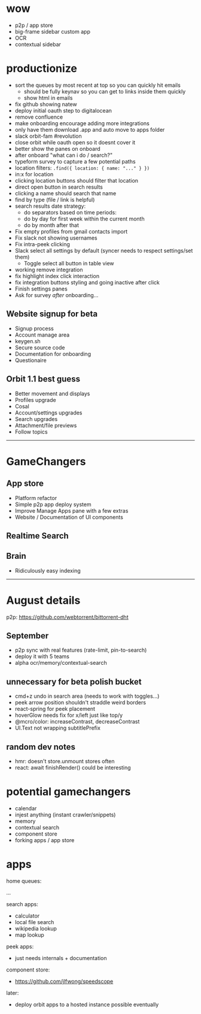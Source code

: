 # wow

- p2p / app store
- big-frame sidebar custom app
- OCR
- contextual sidebar

# productionize

- sort the queues by most recent at top so you can quickly hit emails
  - should be fully keynav so you can get to links inside them quickly
  - show html in emails
- fix github showing natew
- deploy initial oauth step to digitalocean
- remove confluence
- make onboarding encourage adding more integrations
- only have them download .app and auto move to apps folder
- slack orbit-fam #revolution
- close orbit while oauth open so it doesnt cover it
- better show the panes on onboard
- after onboard "what can i do / search?"
- typeform survey to capture a few potential paths
- location filters: `.find({ location: { name: "..." } })`
- in:x for location
- clicking location buttons should filter that location
- direct open button in search results
- clicking a name should search that name
- find by type (file / link is helpful)
- search results date strategy:
  - do separators based on time periods:
  - do by day for first week within the current month
  - do by month after that
- Fix empty profiles from gmail contacts import
- Fix slack not showing usernames
- Fix intra-peek clicking
- Slack select all settings by default (syncer needs to respect settings/set them)
  - Toggle select all button in table view
- working remove integration
- fix highlight index click interaction
- fix integration buttons styling and going inactive after click
- Finish settings panes
- Ask for survey _after_ onboarding...

## Website signup for beta

- Signup process
- Account manage area
- keygen.sh
- Secure source code
- Documentation for onboarding
- Questionaire

## Orbit 1.1 best guess

- Better movement and displays
- Profiles upgrade
- Cosal
- Account/settings upgrades
- Search upgrades
- Attachment/file previews
- Follow topics

---

# GameChangers

## App store

- Platform refactor
- Simple p2p app deploy system
- Improve Manage Apps pane with a few extras
- Website / Documentation of UI components

## Realtime Search

## Brain

- Ridiculously easy indexing

---

# August details

p2p: https://github.com/webtorrent/bittorrent-dht

## September

- p2p sync with real features (rate-limit, pin-to-search)
- deploy it with 5 teams
- alpha ocr/memory/contextual-search

## unnecessary for beta polish bucket

- cmd+z undo in search area (needs to work with toggles...)
- peek arrow position shouldn't straddle weird borders
- react-spring for peek placement
- hoverGlow needs fix for x/left just like top/y
- @mcro/color: increaseContrast, decreaseContrast
- UI.Text not wrapping subtitlePrefix

## random dev notes

- hmr: doesn't store.unmount stores often
- react: await finishRender() could be interesting

# potential gamechangers

- calendar
- injest anything (instant crawler/snippets)
- memory
- contextual search
- component store
- forking apps / app store

# apps

home queues:

...

search apps:

- calculator
- local file search
- wikipedia lookup
- map lookup

peek apps:

- just needs internals + documentation

component store:

- https://github.com/jlfwong/speedscope

later:

- deploy orbit apps to a hosted instance possible eventually
